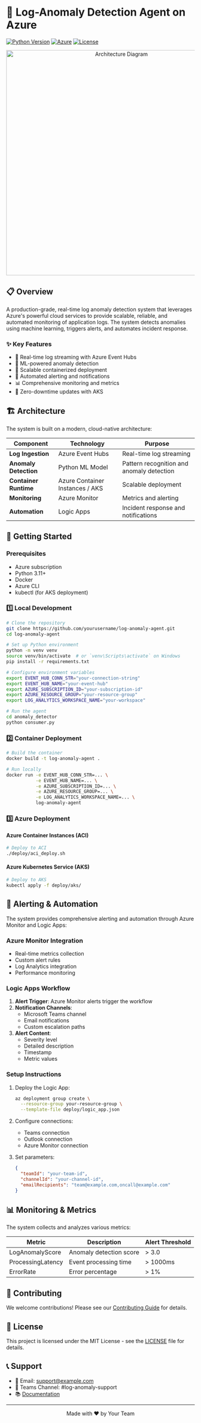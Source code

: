 # 🚨 Log-Anomaly Detection Agent on Azure

[![Python Version](https://img.shields.io/badge/python-3.11-blue.svg)](https://www.python.org/downloads/)
[![Azure](https://img.shields.io/badge/Azure-0078D4?style=flat&logo=microsoft-azure&logoColor=white)](https://azure.microsoft.com)
[![License](https://img.shields.io/badge/license-MIT-green.svg)](LICENSE)

<div align="center">
  <img src="https://raw.githubusercontent.com/yourusername/log-anomaly-agent/main/docs/architecture.png" alt="Architecture Diagram" width="600"/>
</div>

## 📋 Overview

A production-grade, real-time log anomaly detection system that leverages Azure's powerful cloud services to provide scalable, reliable, and automated monitoring of application logs. The system detects anomalies using machine learning, triggers alerts, and automates incident response.

### ✨ Key Features

- 🔄 Real-time log streaming with Azure Event Hubs
- 🤖 ML-powered anomaly detection
- 🚀 Scalable containerized deployment
- 🔔 Automated alerting and notifications
- 📊 Comprehensive monitoring and metrics
- 🔄 Zero-downtime updates with AKS

## 🏗️ Architecture

The system is built on a modern, cloud-native architecture:

| Component | Technology | Purpose |
|-----------|------------|---------|
| **Log Ingestion** | Azure Event Hubs | Real-time log streaming |
| **Anomaly Detection** | Python ML Model | Pattern recognition and anomaly detection |
| **Container Runtime** | Azure Container Instances / AKS | Scalable deployment |
| **Monitoring** | Azure Monitor | Metrics and alerting |
| **Automation** | Logic Apps | Incident response and notifications |

## 🚀 Getting Started

### Prerequisites

- Azure subscription
- Python 3.11+
- Docker
- Azure CLI
- kubectl (for AKS deployment)

### 1️⃣ Local Development

```bash
# Clone the repository
git clone https://github.com/yourusername/log-anomaly-agent.git
cd log-anomaly-agent

# Set up Python environment
python -m venv venv
source venv/bin/activate  # or `venv\Scripts\activate` on Windows
pip install -r requirements.txt

# Configure environment variables
export EVENT_HUB_CONN_STR="your-connection-string"
export EVENT_HUB_NAME="your-event-hub"
export AZURE_SUBSCRIPTION_ID="your-subscription-id"
export AZURE_RESOURCE_GROUP="your-resource-group"
export LOG_ANALYTICS_WORKSPACE_NAME="your-workspace"

# Run the agent
cd anomaly_detector
python consumer.py
```

### 2️⃣ Container Deployment

```bash
# Build the container
docker build -t log-anomaly-agent .

# Run locally
docker run -e EVENT_HUB_CONN_STR=... \
           -e EVENT_HUB_NAME=... \
           -e AZURE_SUBSCRIPTION_ID=... \
           -e AZURE_RESOURCE_GROUP=... \
           -e LOG_ANALYTICS_WORKSPACE_NAME=... \
           log-anomaly-agent
```

### 3️⃣ Azure Deployment

#### Azure Container Instances (ACI)
```bash
# Deploy to ACI
./deploy/aci_deploy.sh
```

#### Azure Kubernetes Service (AKS)
```bash
# Deploy to AKS
kubectl apply -f deploy/aks/
```

## 🔔 Alerting & Automation

The system provides comprehensive alerting and automation through Azure Monitor and Logic Apps:

### Azure Monitor Integration
- Real-time metrics collection
- Custom alert rules
- Log Analytics integration
- Performance monitoring

### Logic Apps Workflow
1. **Alert Trigger**: Azure Monitor alerts trigger the workflow
2. **Notification Channels**:
   - Microsoft Teams channel
   - Email notifications
   - Custom escalation paths
3. **Alert Content**:
   - Severity level
   - Detailed description
   - Timestamp
   - Metric values

### Setup Instructions
1. Deploy the Logic App:
   ```bash
   az deployment group create \
     --resource-group your-resource-group \
     --template-file deploy/logic_app.json
   ```

2. Configure connections:
   - Teams connection
   - Outlook connection
   - Azure Monitor connection

3. Set parameters:
   ```json
   {
     "teamId": "your-team-id",
     "channelId": "your-channel-id",
     "emailRecipients": "team@example.com,oncall@example.com"
   }
   ```

## 📊 Monitoring & Metrics

The system collects and analyzes various metrics:

| Metric | Description | Alert Threshold |
|--------|-------------|-----------------|
| LogAnomalyScore | Anomaly detection score | > 3.0 |
| ProcessingLatency | Event processing time | > 1000ms |
| ErrorRate | Error percentage | > 1% |

## 🤝 Contributing

We welcome contributions! Please see our [Contributing Guide](CONTRIBUTING.md) for details.

## 📝 License

This project is licensed under the MIT License - see the [LICENSE](LICENSE) file for details.

## 📞 Support

- 📧 Email: support@example.com
- 💬 Teams Channel: #log-anomaly-support
- 📚 [Documentation](https://docs.example.com/log-anomaly)

---

<div align="center">
  Made with ❤️ by Your Team
</div>
